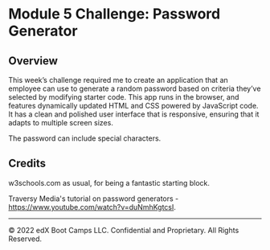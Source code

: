 # Module 5 Challenge: Password Generator

## Overview

This week’s challenge required me to create an application that an employee can use to generate a random password based on criteria they’ve selected by modifying starter code. This app runs in the browser, and features dynamically updated HTML and CSS powered by JavaScript code. It has a clean and polished user interface that is responsive, ensuring that it adapts to multiple screen sizes.

The password can include special characters.

## Credits

w3schools.com as usual, for being a fantastic starting block.

Traversy Media's tutorial on password generators - https://www.youtube.com/watch?v=duNmhKgtcsI.

---

© 2022 edX Boot Camps LLC. Confidential and Proprietary. All Rights Reserved.
